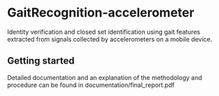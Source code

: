 # GaitRecognition-accelerometer
Identity verification and closed set identification using gait features extracted from signals collected by accelerometers on a mobile device.

## Getting started
Detailed documentation and an explanation of the methodology and procedure can be found in documentation/final_report.pdf
